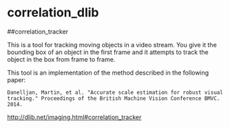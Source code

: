# correlation_dlib

##correlation_tracker


This is a tool for tracking moving objects in a video stream. You give it the bounding box of an object in the first frame and it attempts to track the object in the box from frame to frame.

This tool is an implementation of the method described in the following paper:

    Danelljan, Martin, et al. "Accurate scale estimation for robust visual tracking." Proceedings of the British Machine Vision Conference BMVC. 2014. 
    
http://dlib.net/imaging.html#correlation_tracker
